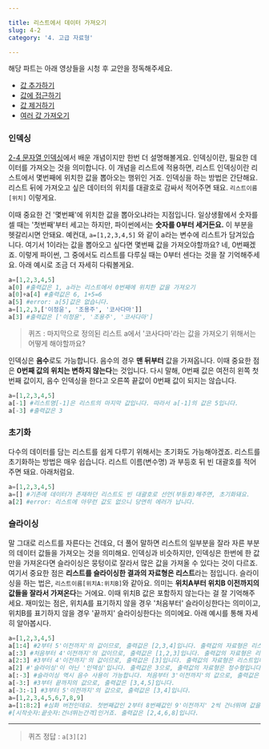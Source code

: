 ```yaml
---

title: 리스트에서 데이터 가져오기
slug: 4-2
category: '4. 고급 자료형'

---
```


해당 파트는 아래 영상들을 시청 후 교안을 정독해주세요.
- [값 추가하기](https://www.youtube.com/watch?v=C2PSahIHwHc)
- [값에 접근하기](https://www.youtube.com/watch?v=5SJOFWd3hA8)
- [값 제거하기](https://www.youtube.com/watch?v=2OpUZewAxho)
- [여러 값 가져오기](https://www.youtube.com/watch?v=5kvfG4Z_1-4)

### 인덱싱

[2-4 문자열 인덱싱](https://curriculum.cosadama.com/python/2-4)에서 배운 개념이지만 한번 더 설명해볼게요. 인덱싱이란, 필요한 데이터를 가져오는 것을 의미합니다. 이 개념을 리스트에 적용하면, 리스트 인덱싱이란 리스트에서 몇번째에 위치한 값을 뽑아오는 행위인 거죠. 인덱싱을 하는 방법은 간단해요. 리스트 뒤에 가져오고 싶은 데이터의 위치를 대괄호로 감싸서 적어주면 돼요. `리스트이름[위치]` 이렇게요.

이때 중요한 건 '몇번째'에 위치한 값을 뽑아오냐라는 지점입니다. 일상생활에서 숫자를 셀 때는 '첫번째'부터 세고는 하지만, 파이썬에서는 **숫자를 0부터 세거든요.** 이 부분을 헷갈리시면 안돼요. 예컨대, `a=[1,2,3,4,5]` 와 같이 a라는 변수에 리스트가 담겨있습니다. 여기서 1이라는 값을 뽑아오고 싶다면 몇번째 값을 가져오야할까요? 네, 0번째겠죠. 이렇게 파이썬, 그 중에서도 리스트를 다루실 때는 0부터 센다는 것을 잘 기억해주세요. 아래 예시로 조금 더 자세히 다뤄볼게요.

```python
a=[1,2,3,4,5]  
a[0] #출력값은 1, a라는 리스트에서 0번째에 위치한 값을 가져오기  
a[0]+a[4] #출력값은 6, 1+5=6  
a[5] #error: a[5]값은 없습니다.  
a=[1,2,3,['이정윤', '조용주', '코사다마']]  
a[3] #출력값은 ['이정윤', '조용주', '코사다마']  
```

> 퀴즈 : 마지막으로 정의된 리스트 a에서 '코사다마'라는 값을 가져오기 위해서는 어떻게 해야할까요?

인덱싱은 **음수**로도 가능합니다. 음수의 경우 **맨 뒤부터** 값을 가져옵니다. 이때 중요한 점은 **0번째 값의 위치는 변하지 않는다**는 것입니다. 다시 말해, 0번째 값은 여전히 왼쪽 첫번째 값이지, 음수 인덱싱을 한다고 오른쪽 끝값이 0번째 값이 되지는 않습니다.

```python
a=[1,2,3,4,5]  
a[-1] #리스트명[-1]은 리스트의 마지막 값입니다. 따라서 a[-1]의 값은 5입니다.  
a[-3] #출력값은 3
```
### 초기화

다수의 데이터를 담는 리스트를 쉽게 다루기 위해서는 초기화도 가능해야겠죠. 리스트를 초기화하는 방법은 매우 쉽습니다. 리스트 이름(변수명) 과 부등호 뒤 빈 대괄호를 적어주면 돼요. 아래처럼요.
```python
a=[1,2,3,4,5]  
a=[] #기존에 데이터가 존재하던 리스트도 빈 대괄호로 선언(부등호)해주면, 초기화돼요.  
a[2] #error: 리스트에 아무런 값도 없으니 당연히 에러가 납니다.
```
### 슬라이싱

말 그대로 리스트를 자른다는 건데요, 더 풀어 말하면 리스트의 일부분을 잘라 자른 부분의 데이터 값들을 가져오는 것을 의미해요. 인덱싱과 비슷하지만, 인덱싱은 한번에 한 값만을 가져온다면 슬라이싱은 뭉텅이로 잘라서 많은 값을 가져올 수 있다는 것이 다르죠. 여기서 중요한 점은 **리스트를 슬라이싱한 결과의 자료형은 리스트**라는 점입니다. 슬라이싱을 하는 법은, `리스트이름[위치A:위치B]`와 같아요. 의미는 **위치A부터 위치B 이전까지의 값들을 잘라서 가져온다**는 거에요. 이때 위치B 값은 포함하지 않는다는 걸 잘 기억해주세요. 재미있는 점은, 위치A를 표기하지 않을 경우 '처음부터' 슬라이싱한다는 의미이고, 위치B를 표기하지 않을 경우 '끝까지' 슬라이싱한다는 의미에요. 아래 예시를 통해 자세히 알아봅시다.

```python
a=[1,2,3,4,5]  
a[1:4] #2부터 5'이전까지'의 값이므로, 출력값은 [2,3,4]입니다. 출력값의 자료형은 리스트입니다.  
a[:3] #처음부터 4'이전까지'의 값이므로, 출력값은 [1,2,3]입니다. 출력값의 자료형은 리스트입니다.  
a[2:3] #3부터 4'이전까지'의 값이므로, 출력값은 [3]입니다. 출력값의 자료형은 리스트입니다.  
a[2] #'슬라이싱'이 아닌 '인덱싱'입니다. 출력값은 3으로, 출력값의 자료형은 정수형입니다. 헷갈리지 마세요!  
a[:-3] #슬라이싱 역시 음수 사용이 가능합니다. 처음부터 3'이전까지'의 값으로, 출력값은 [1,2]입니다.  
a[-3:] #3부터 끝까지의 값으로, 출력값은 [3,4,5]입니다.  
a[-3:-1] #3부터 5'이전까지'의 값으로, 출력값은 [3,4]입니다.  
a=[1,2,3,4,5,6,7,8,9]  
a=[1:8:2] #심화 버전인데요. 첫번째값인 2부터 8번째값인 9'이전까지' 2씩 건너뛰며 값을 가져온다는 의미입니다. 
#[시작숫자:끝숫자:건너뛰는간격]인거죠. 출력값은 [2,4,6,8]입니다.
```

---

> 퀴즈 정답 : `a[3][2]`